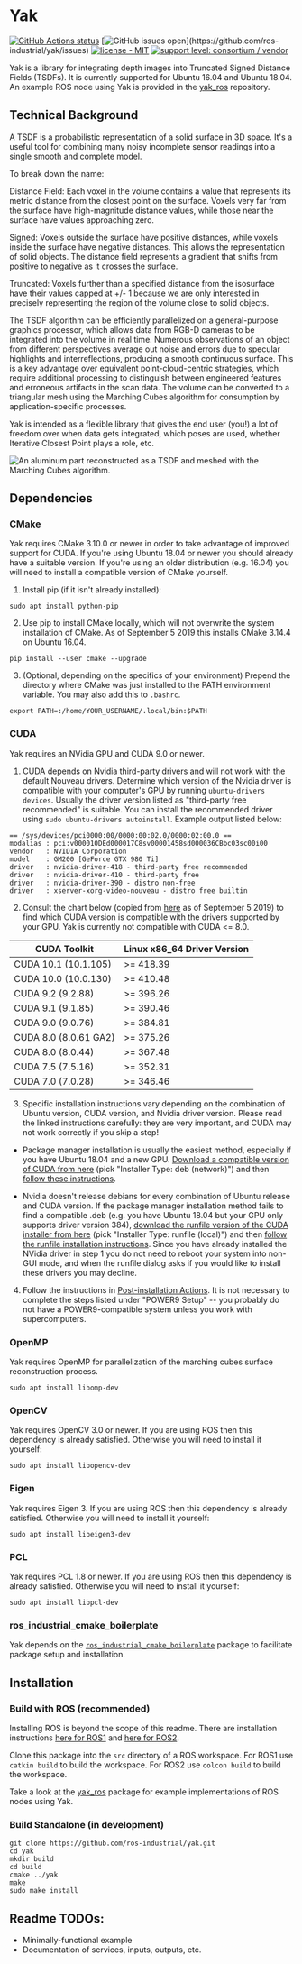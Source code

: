 # Yak

[![GitHub Actions status](https://github.com/ros-industrial/yak/workflows/CI/badge.svg?branch=devel)](https://github.com/ros-industrial/yak/actions)
[![GitHub issues open](https://img.shields.io/github/issues/ros-industrial/yak.svg?)](https://github.com/ros-industrial/yak/issues)
[![license - MIT](https://img.shields.io/badge/License-MIT-yellow.svg)](https://opensource.org/licenses/MIT)
[![support level: consortium / vendor](https://img.shields.io/badge/support%20level-consortium%20/%20vendor-brightgreen.svg)](http://rosindustrial.org/news/2016/10/7/better-supporting-a-growing-ros-industrial-software-platform)

Yak is a library for integrating depth images into Truncated Signed Distance Fields (TSDFs). It is currently supported for Ubuntu 16.04 and Ubuntu 18.04. An example ROS node using Yak is provided in the [yak_ros](https://github.com/ros-industrial/yak_ros) repository.

## Technical Background

A TSDF is a probabilistic representation of a solid surface in 3D space. It's a useful tool for combining many noisy incomplete sensor readings into a single smooth and complete model.

To break down the name:

Distance Field: Each voxel in the volume contains a value that represents its metric distance from the closest point on the surface. Voxels very far from the surface have high-magnitude distance values, while those near the surface have values approaching zero.

Signed: Voxels outside the surface have positive distances, while voxels inside the surface have negative distances. This allows the representation of solid objects. The distance field represents a gradient that shifts from positive to negative as it crosses the surface.

Truncated: Voxels further than a specified distance from the isosurface have their values capped at +/- 1 because we are only interested in precisely representing the region of the volume close to solid objects.

The TSDF algorithm can be efficiently parallelized on a general-purpose graphics processor, which allows data from RGB-D cameras to be integrated into the volume in real time. Numerous observations of an object from different perspectives average out noise and errors due to specular highlights and interreflections, producing a smooth continuous surface. This is a key advantage over equivalent point-cloud-centric strategies, which require additional processing to distinguish between engineered features and erroneous artifacts in the scan data. The volume can be converted to a triangular mesh using the Marching Cubes algorithm for consumption by application-specific processes.

Yak is intended as a flexible library that gives the end user (you!) a lot of freedom over when data gets integrated, which poses are used, whether Iterative Closest Point plays a role, etc.

![An aluminum part reconstructed as a TSDF and meshed with the Marching Cubes algorithm.](/aluminum_channel_mesh.png)

## Dependencies

### CMake

Yak requires CMake 3.10.0 or newer in order to take advantage of improved support for CUDA. If you're using Ubuntu 18.04 or newer you should already have a suitable version. If you're using an older distribution (e.g. 16.04) you will need to install a compatible version of CMake yourself.

1. Install pip (if it isn't already installed):
```
sudo apt install python-pip
```

2. Use pip to install CMake locally, which will not overwrite the system installation of CMake. As of September 5 2019 this installs CMake 3.14.4 on Ubuntu 16.04.
```
pip install --user cmake --upgrade
```

3. (Optional, depending on the specifics of your environment) Prepend the directory where CMake was just installed to the PATH environment variable. You may also add this to `.bashrc`.
```
export PATH=:/home/YOUR_USERNAME/.local/bin:$PATH
```

### CUDA

Yak requires an NVidia GPU and CUDA 9.0 or newer.

1. CUDA depends on Nvidia third-party drivers and will not work with the default Nouveau drivers. Determine which version of the Nvidia driver is compatible with your computer's GPU by running `ubuntu-drivers devices`. Usually the driver version listed as "third-party free recommended" is suitable. You can install the recommended driver using `sudo ubuntu-drivers autoinstall`. Example output listed below:

```
== /sys/devices/pci0000:00/0000:00:02.0/0000:02:00.0 ==
modalias : pci:v000010DEd000017C8sv00001458sd000036CBbc03sc00i00
vendor   : NVIDIA Corporation
model    : GM200 [GeForce GTX 980 Ti]
driver   : nvidia-driver-418 - third-party free recommended
driver   : nvidia-driver-410 - third-party free
driver   : nvidia-driver-390 - distro non-free
driver   : xserver-xorg-video-nouveau - distro free builtin
```

2. Consult the chart below (copied from [here](https://docs.nvidia.com/deploy/cuda-compatibility/index.html#binary-compatibility__table-toolkit-driver) as of September 5 2019) to find which CUDA version is compatible with the drivers supported by your GPU. Yak is currently not compatible with CUDA <= 8.0.

| CUDA Toolkit | Linux x86_64 Driver Version |
|---|---|
| CUDA 10.1 (10.1.105) | >= 418.39 |
| CUDA 10.0 (10.0.130) | >= 410.48 | 
| CUDA 9.2 (9.2.88) | >= 396.26 |
| CUDA 9.1 (9.1.85) | >= 390.46 |
| CUDA 9.0 (9.0.76) | >= 384.81 |
| CUDA 8.0 (8.0.61 GA2) | >= 375.26 |
| CUDA 8.0 (8.0.44) | >= 367.48 | 
| CUDA 7.5 (7.5.16) | >= 352.31 |
| CUDA 7.0 (7.0.28) | >= 346.46 |

3. Specific installation instructions vary depending on the combination of Ubuntu version, CUDA version, and Nvidia driver version. Please read the linked instructions carefully: they are very important, and CUDA may not work correctly if you skip a step!

- Package manager installation is usually the easiest method, especially if you have Ubuntu 18.04 and a new GPU. [Download a compatible version of CUDA from here](https://developer.nvidia.com/cuda-toolkit-archive) (pick "Installer Type: deb (network)") and then [follow these instructions](https://docs.nvidia.com/cuda/cuda-quick-start-guide/index.html#ubuntu-x86_64-deb). 

- Nvidia doesn't release debians for every combination of Ubuntu release and CUDA version. If the package manager installation method fails to find a compatible .deb (e.g. you have Ubuntu 18.04 but your GPU only supports driver version 384), [download the runfile version of the CUDA installer from here](https://developer.nvidia.com/cuda-toolkit-archive) (pick "Installer Type: runfile (local)") and then [follow the runfile installation instructions](https://docs.nvidia.com/cuda/cuda-installation-guide-linux/index.html#runfile). Since you have already installed the NVidia driver in step 1 you do not need to reboot your system into non-GUI mode, and when the runfile dialog asks if you would like to install these drivers you may decline.

4. Follow the instructions in [Post-installation Actions](https://docs.nvidia.com/cuda/cuda-installation-guide-linux/index.html#post-installation-actions). It is not necessary to complete the steps listed under "POWER9 Setup" -- you probably do not have a POWER9-compatible system unless you work with supercomputers.

### OpenMP

Yak requires OpenMP for parallelization of the marching cubes surface reconstruction process.
```
sudo apt install libomp-dev
```

### OpenCV

Yak requires OpenCV 3.0 or newer. If you are using ROS then this dependency is already satisfied. Otherwise you will need to install it yourself:
```
sudo apt install libopencv-dev
```

### Eigen

Yak requires Eigen 3. If you are using ROS then this dependency is already satisfied. Otherwise you will need to install it yourself:
```
sudo apt install libeigen3-dev
```

### PCL

Yak requires PCL 1.8 or newer. If you are using ROS then this dependency is already satisfied. Otherwise you will need to install it yourself:
```
sudo apt install libpcl-dev
```

### ros_industrial_cmake_boilerplate

Yak depends on the [`ros_industrial_cmake_boilerplate`](https://github.com/ros-industrial/ros_industrial_cmake_boilerplate>) package to facilitate package setup and installation.


## Installation

### Build with ROS (recommended)

Installing ROS is beyond the scope of this readme. There are installation instructions [here for ROS1](http://wiki.ros.org/melodic/Installation/Ubuntu) and [here for ROS2](https://index.ros.org/doc/ros2/Installation/Dashing/Linux-Install-Debians/).

Clone this package into the `src` directory of a ROS workspace. For ROS1 use `catkin build` to build the workspace. For ROS2 use `colcon build` to build the workspace.

Take a look at the [yak_ros](https://github.com/ros-industrial/yak_ros) package for example implementations of ROS nodes using Yak.

### Build Standalone (in development)

```
git clone https://github.com/ros-industrial/yak.git
cd yak
mkdir build
cd build
cmake ../yak
make
sudo make install
```

## Readme TODOs:

- Minimally-functional example
- Documentation of services, inputs, outputs, etc.

